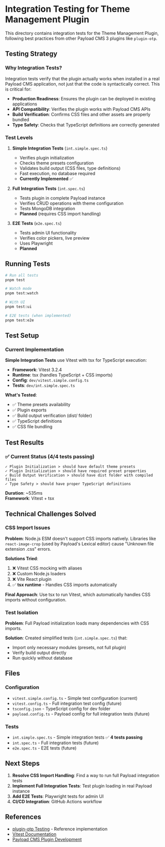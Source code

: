 # Integration Testing for Theme Management Plugin

This directory contains integration tests for the Theme Management Plugin, following best practices from other Payload CMS 3 plugins like `plugin-otp`.

## Testing Strategy

### Why Integration Tests?

Integration tests verify that the plugin actually works when installed in a real Payload CMS application, not just that the code is syntactically correct. This is critical for:

- **Production Readiness**: Ensures the plugin can be deployed in existing applications
- **API Compatibility**: Verifies the plugin works with Payload CMS APIs  
- **Build Verification**: Confirms CSS files and other assets are properly bundled
- **Type Safety**: Checks that TypeScript definitions are correctly generated

### Test Levels

1. **Simple Integration Tests** (`int.simple.spec.ts`)
   - Verifies plugin initialization
   - Checks theme presets configuration
   - Validates build output (CSS files, type definitions)
   - Fast execution, no database required
   - **Currently Implemented** ✅

2. **Full Integration Tests** (`int.spec.ts`)
   - Tests plugin in complete Payload instance
   - Verifies CRUD operations with theme configuration
   - Tests MongoDB integration
   - **Planned** (requires CSS import handling)

3. **E2E Tests** (`e2e.spec.ts`)
   - Tests admin UI functionality
   - Verifies color pickers, live preview
   - Uses Playwright
   - **Planned**

## Running Tests

```bash
# Run all tests
pnpm test

# Watch mode
pnpm test:watch

# With UI
pnpm test:ui

# E2E tests (when implemented)
pnpm test:e2e
```

## Test Setup

### Current Implementation

**Simple Integration Tests** use Vitest with tsx for TypeScript execution:

- **Framework**: Vitest 3.2.4
- **Runtime**: tsx (handles TypeScript + CSS imports)
- **Config**: `dev/vitest.simple.config.ts`
- **Tests**: `dev/int.simple.spec.ts`

**What's Tested**:
- ✅ Theme presets availability
- ✅ Plugin exports
- ✅ Build output verification (dist/ folder)
- ✅ TypeScript definitions
- ✅ CSS file bundling

## Test Results

### ✅ Current Status (4/4 tests passing)

```
✓ Plugin Initialization > should have default theme presets
✓ Plugin Initialization > should have required preset properties  
✓ Build Output Verification > should have dist folder with compiled files
✓ Type Safety > should have proper TypeScript definitions
```

**Duration**: ~535ms  
**Framework**: Vitest + tsx

## Technical Challenges Solved

### CSS Import Issues

**Problem**: Node.js ESM doesn't support CSS imports natively. Libraries like `react-image-crop` (used by Payload's Lexical editor) cause "Unknown file extension .css" errors.

**Solutions Tried**:
1. ❌ Vitest CSS mocking with aliases
2. ❌ Custom Node.js loaders  
3. ❌ Vite React plugin
4. ✅ **tsx runtime** - Handles CSS imports automatically

**Final Approach**: Use tsx to run Vitest, which automatically handles CSS imports without configuration.

### Test Isolation

**Problem**: Full Payload initialization loads many dependencies with CSS imports.

**Solution**: Created simplified tests (`int.simple.spec.ts`) that:
- Import only necessary modules (presets, not full plugin)
- Verify build output directly  
- Run quickly without database

## Files

### Configuration
- `vitest.simple.config.ts` - Simple test configuration (current)
- `vitest.config.ts` - Full integration test config (future)
- `tsconfig.json` - TypeScript config for dev folder
- `payload.config.ts` - Payload config for full integration tests (future)

### Tests
- `int.simple.spec.ts` - Simple integration tests ✅ **4 tests passing**
- `int.spec.ts` - Full integration tests (future)
- `e2e.spec.ts` - E2E tests (future)

## Next Steps

1. **Resolve CSS Import Handling**: Find a way to run full Payload integration tests
2. **Implement Full Integration Tests**: Test plugin loading in real Payload instance
3. **Add E2E Tests**: Playwright tests for admin UI
4. **CI/CD Integration**: GitHub Actions workflow

## References

- [plugin-otp Testing](https://github.com/payloadcms/plugin-otp) - Reference implementation
- [Vitest Documentation](https://vitest.dev/)
- [Payload CMS Plugin Development](https://payloadcms.com/docs/plugins/overview)
